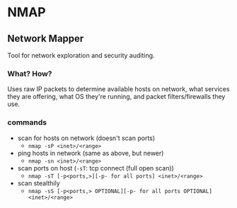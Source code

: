 # NMAP
## Network Mapper

Tool for network exploration and security auditing.

### What? How?
Uses raw IP packets to determine available hosts on network, what services they are offering, what OS they're running, and packet filters/firewalls they use.

### commands
- scan for hosts on network (doesn't scan ports)
  - `nmap -sP <inet>/<range>`
- ping hosts in network (same as above, but newer)
  - `nmap -sn <inet>/<range>`
- scan ports on host (`-sT`: tcp connect (full open scan))
  - `nmap -sT [-p<ports,>][-p- for all ports] <inet>/<range>`
- scan stealthily
  - `nmap -sS [-p<ports,> OPTIONAL][-p- for all ports OPTIONAL] <inet>/<range>`
